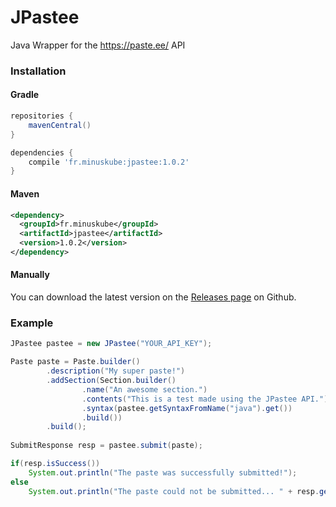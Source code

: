 # JPastee
Java Wrapper for the https://paste.ee/ API

### Installation

#### Gradle
```groovy
repositories {
    mavenCentral()
}

dependencies {
    compile 'fr.minuskube:jpastee:1.0.2'
}
```

#### Maven
```xml
<dependency>
  <groupId>fr.minuskube</groupId>
  <artifactId>jpastee</artifactId>
  <version>1.0.2</version>
</dependency>
```

#### Manually
You can download the latest version on the [Releases page](https://github.com/MinusKube/JPastee/releases) on Github.

### Example
```java
JPastee pastee = new JPastee("YOUR_API_KEY");

Paste paste = Paste.builder()
        .description("My super paste!")
        .addSection(Section.builder()
                .name("An awesome section.")
                .contents("This is a test made using the JPastee API.")
                .syntax(pastee.getSyntaxFromName("java").get())
                .build())
        .build();
        
SubmitResponse resp = pastee.submit(paste);

if(resp.isSuccess())
    System.out.println("The paste was successfully submitted!");
else
    System.out.println("The paste could not be submitted... " + resp.getErrorString());
```
